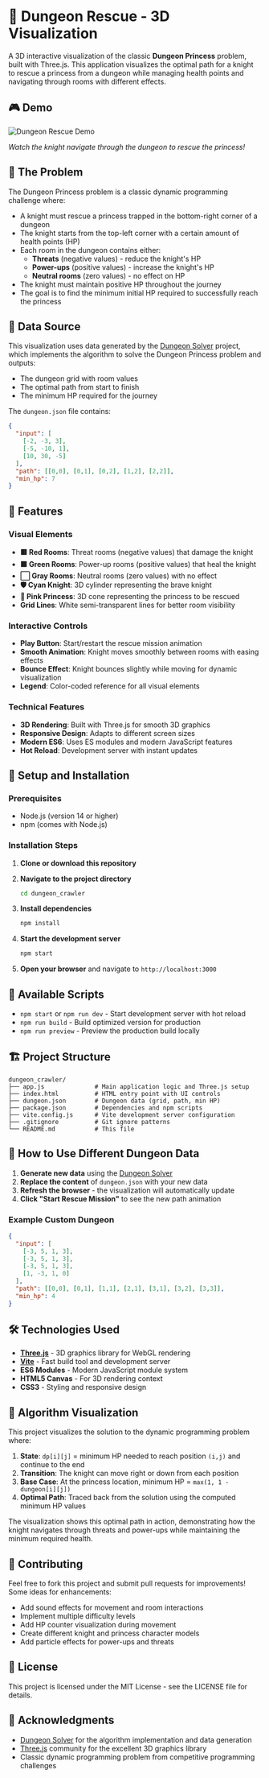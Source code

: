 # 🏰 Dungeon Rescue - 3D Visualization

A 3D interactive visualization of the classic **Dungeon Princess** problem, built with Three.js. This application visualizes the optimal path for a knight to rescue a princess from a dungeon while managing health points and navigating through rooms with different effects.

## 🎮 Demo

![Dungeon Rescue Demo](/dungeon_crawler_demo_big.gif)

*Watch the knight navigate through the dungeon to rescue the princess!*

## 🎯 The Problem

The Dungeon Princess problem is a classic dynamic programming challenge where:

- A knight must rescue a princess trapped in the bottom-right corner of a dungeon
- The knight starts from the top-left corner with a certain amount of health points (HP)
- Each room in the dungeon contains either:
  - **Threats** (negative values) - reduce the knight's HP
  - **Power-ups** (positive values) - increase the knight's HP  
  - **Neutral rooms** (zero values) - no effect on HP
- The knight must maintain positive HP throughout the journey
- The goal is to find the minimum initial HP required to successfully reach the princess

## 🔧 Data Source

This visualization uses data generated by the [Dungeon Solver](https://github.com/TiagoSD22/dungeon_solver) project, which implements the algorithm to solve the Dungeon Princess problem and outputs:

- The dungeon grid with room values
- The optimal path from start to finish
- The minimum HP required for the journey

The `dungeon.json` file contains:
```json
{
  "input": [
    [-2, -3, 3],
    [-5, -10, 1], 
    [10, 30, -5]
  ],
  "path": [[0,0], [0,1], [0,2], [1,2], [2,2]],
  "min_hp": 7
}
```

## 🎨 Features

### Visual Elements
- **🟥 Red Rooms**: Threat rooms (negative values) that damage the knight
- **🟩 Green Rooms**: Power-up rooms (positive values) that heal the knight
- **⬜ Gray Rooms**: Neutral rooms (zero values) with no effect
- **🛡️ Cyan Knight**: 3D cylinder representing the brave knight
- **👸 Pink Princess**: 3D cone representing the princess to be rescued
- **Grid Lines**: White semi-transparent lines for better room visibility

### Interactive Controls
- **Play Button**: Start/restart the rescue mission animation
- **Smooth Animation**: Knight moves smoothly between rooms with easing effects
- **Bounce Effect**: Knight bounces slightly while moving for dynamic visualization
- **Legend**: Color-coded reference for all visual elements

### Technical Features
- **3D Rendering**: Built with Three.js for smooth 3D graphics
- **Responsive Design**: Adapts to different screen sizes
- **Modern ES6**: Uses ES modules and modern JavaScript features
- **Hot Reload**: Development server with instant updates

## 🚀 Setup and Installation

### Prerequisites
- Node.js (version 14 or higher)
- npm (comes with Node.js)

### Installation Steps

1. **Clone or download this repository**

2. **Navigate to the project directory**
   ```bash
   cd dungeon_crawler
   ```

3. **Install dependencies**
   ```bash
   npm install
   ```

4. **Start the development server**
   ```bash
   npm start
   ```

5. **Open your browser** and navigate to `http://localhost:3000`

## 📜 Available Scripts

- `npm start` or `npm run dev` - Start development server with hot reload
- `npm run build` - Build optimized version for production
- `npm run preview` - Preview the production build locally

## 🏗️ Project Structure

```
dungeon_crawler/
├── app.js              # Main application logic and Three.js setup
├── index.html          # HTML entry point with UI controls
├── dungeon.json        # Dungeon data (grid, path, min HP)
├── package.json        # Dependencies and npm scripts
├── vite.config.js      # Vite development server configuration
├── .gitignore          # Git ignore patterns
└── README.md           # This file
```

## 🔄 How to Use Different Dungeon Data

1. **Generate new data** using the [Dungeon Solver](https://github.com/TiagoSD22/dungeon_solver)
2. **Replace the content** of `dungeon.json` with your new data
3. **Refresh the browser** - the visualization will automatically update
4. **Click "Start Rescue Mission"** to see the new path animation

### Example Custom Dungeon
```json
{
  "input": [
    [-3, 5, 1, 3],
    [-3, 5, 1, 3],
    [-3, 5, 1, 3],
    [1, -3, 1, 0]
  ],
  "path": [[0,0], [0,1], [1,1], [2,1], [3,1], [3,2], [3,3]],
  "min_hp": 4
}
```

## 🛠️ Technologies Used

- **[Three.js](https://threejs.org/)** - 3D graphics library for WebGL rendering
- **[Vite](https://vitejs.dev/)** - Fast build tool and development server
- **ES6 Modules** - Modern JavaScript module system
- **HTML5 Canvas** - For 3D rendering context
- **CSS3** - Styling and responsive design

## 🎯 Algorithm Visualization

This project visualizes the solution to the dynamic programming problem where:

1. **State**: `dp[i][j]` = minimum HP needed to reach position `(i,j)` and continue to the end
2. **Transition**: The knight can move right or down from each position
3. **Base Case**: At the princess location, minimum HP = `max(1, 1 - dungeon[i][j])`
4. **Optimal Path**: Traced back from the solution using the computed minimum HP values

The visualization shows this optimal path in action, demonstrating how the knight navigates through threats and power-ups while maintaining the minimum required health.

## 🤝 Contributing

Feel free to fork this project and submit pull requests for improvements! Some ideas for enhancements:

- Add sound effects for movement and room interactions
- Implement multiple difficulty levels
- Add HP counter visualization during movement
- Create different knight and princess character models
- Add particle effects for power-ups and threats

## 📄 License

This project is licensed under the MIT License - see the LICENSE file for details.

## 🙏 Acknowledgments

- [Dungeon Solver](https://github.com/TiagoSD22/dungeon_solver) for the algorithm implementation and data generation
- [Three.js](https://threejs.org/) community for the excellent 3D graphics library
- Classic dynamic programming problem from competitive programming challenges
